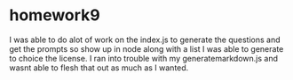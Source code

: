 # homework9
I was able to do alot of work on the index.js to generate the questions and get the prompts so show up in node along with a list I was able to generate to choice the license. I ran into trouble with my generatemarkdown.js and wasnt able to flesh that out as much as I wanted. 